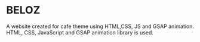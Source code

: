 # BELOZ
A website created for cafe theme using HTML,CSS, JS and GSAP animation.
HTML, CSS, JavaScript and GSAP animation library is used.


